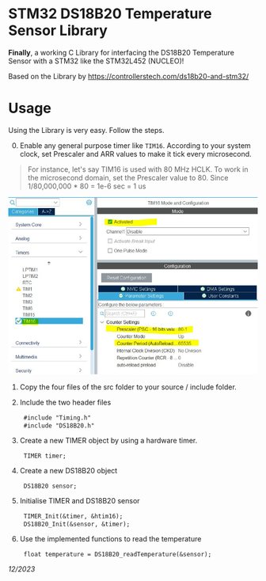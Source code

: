 # STM32 DS18B20 Temperature Sensor Library
**Finally**, a working C Library for interfacing the DS18B20 Temperature Sensor with a STM32 like the STM32L452 (NUCLEO)!

Based on the Library by https://controllerstech.com/ds18b20-and-stm32/

# Usage
Using the Library is very easy. Follow the steps.

0. Enable any general purpose timer like `TIM16`. According to your system clock, set Prescaler and ARR values to make it tick every microsecond.  
> For instance, let's say TIM16 is used with 80 MHz HCLK. To work in the microsecond domain, set the Prescaler value to 80. Since 1/80,000,000 * 80 = 1e-6 sec = 1 us

  ![TIM16 settings in STM32CubeIDE](/assets/tim16_values.JPG)
  
1. Copy the four files of the src folder to your source / include folder.
2. Include the two header files 
        
        #include "Timing.h"
        #include "DS18B20.h"
3. Create a new TIMER object by using a hardware timer. 
        
        TIMER timer;
4. Create a new DS18B20 object
        
        DS18B20 sensor;

5. Initialise TIMER and DS18B20 sensor  
   
        TIMER_Init(&timer, &htim16);
        DS18B20_Init(&sensor, &timer);
           
7. Use the implemented functions to read the temperature
        
        float temperature = DS18B20_readTemperature(&sensor);


*12/2023*
